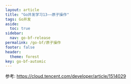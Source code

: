 ```yaml
---
layout: article
title: "Go并发学习13——原子操作"
tags: Go并发
aside:
  toc: true
sidebar:
  nav: go-bf-release
permalink: /go-bf/原子操作
footer: false
header:
  theme: forest
key: go-bf-automic
---
```




参考: https://cloud.tencent.com/developer/article/1514029
